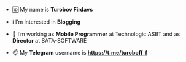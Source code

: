 - 🆔 My name is **Turobov Firdavs**
- ℹ️ I’m interested in **Blogging**
- 📃 I’m working as **Mobile Programmer** at Technologic ASBT
      and as **Director** at SATA-SOFTWARE
      
- 📫 My **Telegram** username is **https://t.me/turoboff_f**

<!---
turoboff/turoboff is a ✨ special ✨ repository because its `README.md` (this file) appears on your GitHub profile.
You can click the Preview link to take a look at your changes.
--->
